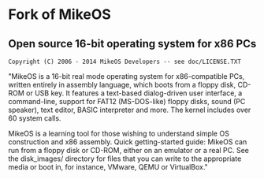 Fork of MikeOS
==============

Open source 16-bit operating system for x86 PCs
-----------------------------------------------

```
Copyright (C) 2006 - 2014 MikeOS Developers -- see doc/LICENSE.TXT
```

"MikeOS is a 16-bit real mode operating system for x86-compatible PCs, 
written entirely in assembly language, which boots from a floppy disk,
CD-ROM or USB key. It features a text-based dialog-driven user
interface, a command-line, support for FAT12 (MS-DOS-like) floppy
disks, sound (PC speaker), text editor, BASIC interpreter and more.
The kernel includes over 60 system calls.

MikeOS is a learning tool for those wishing to understand simple OS 
construction and x86 assembly. Quick getting-started guide: MikeOS can 
run from a floppy disk or CD-ROM, either on an emulator or a real PC. 
See the disk_images/ directory for files that you can write to the 
appropriate media or boot in, for instance, VMware, QEMU or VirtualBox."
